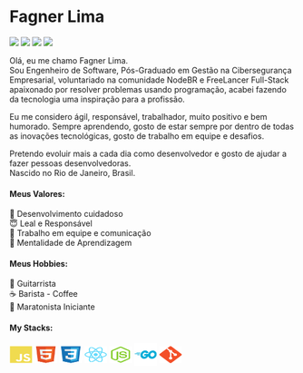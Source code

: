 # Fagner Lima

 <a href="https://instagram.com/nagref.developer" target="_blank"><img src="https://img.shields.io/badge/-Instagram-%23E4405F?style=for-the-badge&logo=instagram&logoColor=white"></a>
 <a href="https://www.linkedin.com/in/fagnerrlima" target="_blank"><img src="https://img.shields.io/badge/-LinkedIn-%230077B5?style=for-the-badge&logo=linkedin&logoColor=white"></a> 
  <a href="https://dev.to/nagref" target="_blank"><img src="https://img.shields.io/badge/Dev.to-151320?&style=for-the-badge&logo=dev.to&logoColor=white"></a> 
 <a href="https://devfagnerlima.com" target="_blank"><img src="https://img.shields.io/badge/Site-8A2BE2?&style=for-the-badge&logo=vsco&logoColor=white"></a> 

Olá, eu me chamo Fagner Lima.</br>
Sou Engenheiro de Software, Pós-Graduado em Gestão na Cibersegurança Empresarial, voluntariado na comunidade NodeBR e FreeLancer Full-Stack apaixonado por resolver problemas usando programação, acabei fazendo da tecnologia uma inspiração para a profissão.

Eu me considero ágil, responsável, trabalhador, muito positivo e bem humorado. Sempre aprendendo, gosto de estar sempre por dentro de todas as inovações tecnológicas, gosto de trabalho em equipe e desafios.

Pretendo evoluir mais a cada dia como desenvolvedor e gosto de ajudar a fazer pessoas desenvolvedoras.</br>
Nascido no Rio de Janeiro, Brasil.




<!-- <img src="https://github.com/demartini/demartini/blob/master/code.gif" width="15%"> -->

#### Meus Valores:

🧠 Desenvolvimento cuidadoso</br>
😇 Leal e Responsável</br>
💬 Trabalho em equipe e comunicação</br>
🔮 Mentalidade de Aprendizagem</br>

#### Meus Hobbies: 

🎸 Guitarrista</br>
☕ Barista - Coffee</br>
🏃 Maratonista Iniciante</br>

#### My Stacks:


<div>
  <img align="center" alt="Nagref-Js" height="30" width="40" src="https://raw.githubusercontent.com/devicons/devicon/master/icons/javascript/javascript-plain.svg">
  <img align="center" alt="Nagref-HTML" height="30" width="40" src="https://raw.githubusercontent.com/devicons/devicon/master/icons/html5/html5-original.svg">
  <img align="center" alt="Nagref-CSS" height="30" width="40" src="https://raw.githubusercontent.com/devicons/devicon/master/icons/css3/css3-original.svg">
  <img align="center" alt="Nagref-React" height="30" width="40" src="https://raw.githubusercontent.com/devicons/devicon/master/icons/react/react-original.svg">
  <img align="center" alt="Nagref-NodeJS" height="30" width="40" src="https://github.com/devicons/devicon/blob/master/icons/nodejs/nodejs-original.svg">
  <img align="center" alt="Nagref-Golang" height="40" width="40" src="https://github.com/devicons/devicon/blob/master/icons/go/go-original-wordmark.svg">
  <img align="center" alt="Nagref-Git" height="30" width="40" src="https://github.com/devicons/devicon/blob/master/icons/git/git-original.svg">
</div><br/>
<div>
  
 
<!--  ![TOP Linguagens](https://github-readme-stats.vercel.app/api/top-langs/?username=Nagref&layout=compact&theme=omni) ![GitHubStats](https://github-readme-stats.vercel.app/api?username=Nagref&show_icons=true&include_all_commits=true&line_height=20&hide_border=true&theme=omni) -->
 
 

</div>

<!--  ![Snake animation](https://github.com/Nagref/Nagref/blob/output/github-contribution-grid-snake.svg)-->

<!--  ![snake gif](https://github.com/Nagref/Nagref/blob/output/github-contribution-grid-snake.gif) -->
 


